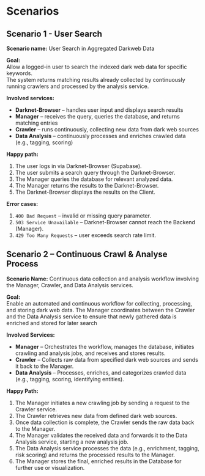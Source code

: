 # **Scenarios**


## Scenario 1 - User Search
**Scenario name:** User Search in Aggregated Darkweb Data

**Goal:**  
Allow a logged-in user to search the indexed dark web data for specific keywords.  
The system returns matching results already collected by continuously running crawlers and processed by the analysis service.

**Involved services:**

- **Darknet-Browser** – handles user input and displays search results
- **Manager** – receives the query, queries the database, and returns matching entries
- **Crawler** – runs continuously, collecting new data from dark web sources
- **Data Analysis** – continuously processes and enriches crawled data (e.g., tagging, scoring)
    
**Happy path:**

1. The user logs in via Darknet-Browser (Supabase).
2. The user submits a search query through the Darknet-Browser.
3. The Manager queries the database for relevant analyzed data.
4. The Manager returns the results to the Darknet-Browser.
5. The Darknet-Browser displays the results on the Client.

**Error cases:**

1. `400 Bad Request` – invalid or missing query parameter.
2. `503 Service Unavailable` – Darknet-Browser cannot reach the Backend (Manager).
3. `429 Too Many Requests` – user exceeds search rate limit.


## Scenario 2 – Continuous Crawl & Analyse Process
**Scenario Name:** Continuous data collection and analysis workflow involving the Manager, Crawler, and Data Analysis services.

**Goal:**  
Enable an automated and continuous workflow for collecting, processing, and storing dark web data.
The Manager coordinates between the Crawler and the Data Analysis service to ensure that newly gathered data is enriched and stored for later search


**Involved Services:**

- **Manager** – Orchestrates the workflow, manages the database, initiates crawling and analysis jobs, and receives and stores results.
- **Crawler** – Collects raw data from specified dark web sources and sends it back to the Manager.
- **Data Analysis** – Processes, enriches, and categorizes crawled data (e.g., tagging, scoring, identifying entities).



**Happy Path:**

1. The Manager initiates a new crawling job by sending a request to the Crawler service.
2. The Crawler retrieves new data from defined dark web sources.
3. Once data collection is complete, the Crawler sends the raw data back to the Manager.
4. The Manager validates the received data and forwards it to the Data Analysis service, starting a new analysis job.
5. The Data Analysis service processes the data (e.g., enrichment, tagging, risk scoring) and returns the processed results to the Manager.
6. The Manager stores the final, enriched results in the Database for further use or visualization.
